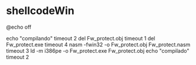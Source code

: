 # shellcodeWin

@echo off

echo "compilando"
timeout 2
del Fw_protect.obj
timeout 1
del Fw_protect.exe
timeout 4
nasm -fwin32 -o Fw_protect.obj Fw_protect.nasm
timeout 3
ld -m i386pe -o Fw_protect.exe Fw_protect.obj
echo "compilado"
timeout 2
